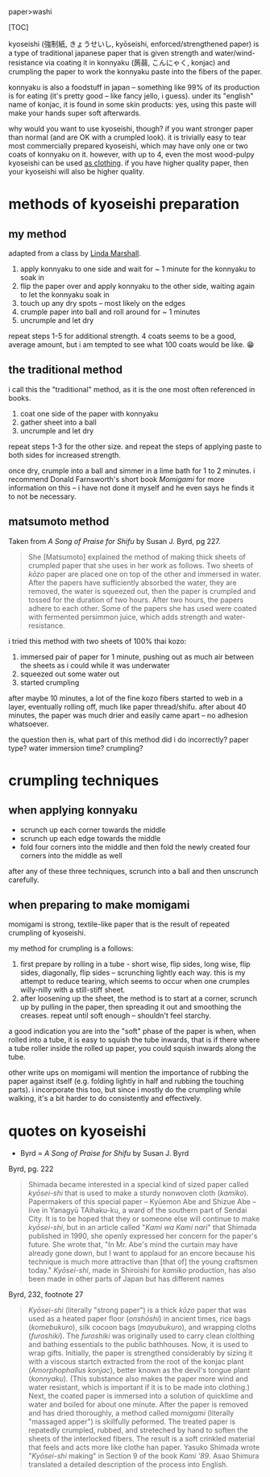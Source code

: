 paper>washi

[TOC]

kyoseishi (強制紙, きょうせいし, kyōseishi, enforced/strengthened paper) is a type of traditional japanese paper that is given strength and water/wind-resistance via coating it in konnyaku (蒟蒻, こんにゃく, konjac) and crumpling the paper to work the konnyaku paste into the fibers of the paper.

konnyaku is also a foodstuff in japan – something like 99% of its production is for eating (it's pretty good – like fancy jello, i guess). under its "english" name of konjac, it is found in some skin products: yes, using this paste will make your hands super soft afterwards.

why would you want to use kyoseishi, though? if you want stronger paper than normal (and are OK with a crumpled look). it is trivially easy to tear most commercially prepared kyoseishi, which may have only one or two coats of konnyaku on it. however, with up to 4, even the most wood-pulpy kyoseishi can be used [as clothing](a-momigami-jacket). if you have higher quality paper, then your kyoseishi will also be higher quality.

# methods of kyoseishi preparation

## my method

adapted from a class by [Linda Marshall](https://washiarts.com).

1. apply konnyaku to one side and wait for ~ 1 minute for the konnyaku to soak in
2. flip the paper over and apply konnyaku to the other side, waiting again to let the konnyaku soak in
3. touch up any dry spots – most likely on the edges
4. crumple paper into ball and roll around for ~ 1 minutes
5. uncrumple and let dry

repeat steps 1-5 for additional strength. 4 coats seems to be a good, average amount, but i am tempted to see what 100 coats would be like. 😁

## the traditional method

i call this the "traditional" method, as it is the one most often referenced in books.

1. coat one side of the paper with konnyaku
2. gather sheet into a ball
3. uncrumple and let dry

repeat steps 1-3 for the other size. and repeat the steps of applying paste to both sides for increased strength.

once dry, crumple into a ball and simmer in a lime bath for 1 to 2 minutes. i recommend Donald Farnsworth's short book _Momigami_ for more information on this – i have not done it myself and he even says he finds it to not be necessary.

## matsumoto method

Taken from _A Song of Praise for Shifu_ by Susan J. Byrd, pg 227.
> She [Matsumoto] explained the method of making thick sheets of crumpled paper that she uses in her work as follows. Two sheets of _kōzo_ paper are placed one on top of the other and immersed in water. After the papers have sufficiently absorbed the water, they are removed, the water is squeezed out, then the paper is crumpled and tossed for the duration of two hours. After two hours, the papers adhere to each other. Some of the papers she has used were coated with fermented persimmon juice, which adds strength and water-resistance.

i tried this method with two sheets of 100% thai kozo:

1. immersed pair of paper for 1 minute, pushing out as much air between the sheets as i could while it was underwater
2. squeezed out some water out
3. started crumpling

after maybe 10 minutes, a lot of the fine kozo fibers started to web in a layer, eventually rolling off, much like paper thread/shifu. after about 40 minutes, the paper was much drier and easily came apart – no adhesion whatsoever.

the question then is, what part of this method did i do incorrectly? paper type? water immersion time? crumpling?

# crumpling techniques

## when applying konnyaku

* scrunch up each corner towards the middle
* scrunch up each edge towards the middle
* fold four corners into the middle and then fold the newly created four corners into the middle as well

after any of these three techniques, scrunch into a ball and then unscrunch carefully.

## when preparing to make momigami

momigami is strong, textile-like paper that is the result of repeated crumpling of kyoseishi.

my method for crumpling is a follows:

1. first prepare by rolling in a tube - short wise, flip sides, long wise, flip sides, diagonally, flip sides – scrunching lightly each way. this is my attempt to reduce tearing, which seems to occur when one crumples willy-nilly with a still-stiff sheet.
2. after loosening up the sheet, the method is to start at a corner, scrunch up by pulling in the paper, then spreading it out and smoothing the creases. repeat until soft enough – shouldn't feel starchy.

a good indication you are into the "soft" phase of the paper is when, when rolled into a tube, it is easy to squish the tube inwards, that is if there where a tube roller inside the rolled up paper, you could squish inwards along the tube.

other write ups on momigami will mention the importance of rubbing the paper against itself (e.g. folding lightly in half and rubbing the touching parts). i incorporate this too, but since i mostly do the crumpling while walking, it's a bit harder to do consistently and effectively.

# quotes on kyoseishi

* Byrd = _A Song of Praise for Shifu_ by Susan J. Byrd

Byrd, pg. 222
> Shimada became interested in a special kind of sized paper called _kyōsei-shi_ that is used to make a sturdy nonwoven cloth (_kamiko_). Papermakers of this special paper – Kyūemon Abe and Shizue Abe – live in Yanagyū TAihaku-ku, a ward of the southern part of Sendai City. It is to be hoped that they or someone else will continue to make _kyōsei-shi_, but in an article called "_Kami wa Kami nari_" that Shimada published in 1990, she openly expressed her concern for the paper's future. She wrote that, "In Mr. Abe's mind the curtain may have already gone down, but I want to applaud for an encore because his technique is much more attractive than [that of] the young craftsmen today." _Kyōsei-shi_, made in Shiroishi for _kamiko_ production, has also been made in other parts of Japan but has different names

Byrd, 232, footnote 27
> _Kyōsei-shi_ (literally "strong paper") is a thick _kōzo_ paper that was used as a heated paper floor (_onshōshi_) in ancient times, rice bags (_komebukuro_), silk cocoon bags (_mayubukuro_), and wrapping cloths (_furoshiki_). The _furoshiki_ was originally used to carry clean clolthing and bathing essentials to the public bathhouses. Now, it is used to wrap gifts. Initially, the paper is strengthed considerably by sizing it with a viscous startch extracted from the root of the konjac plant (_Amorphophallus konjac_), better known as the devil's tongue plant (_konnyaku_). (This substance also makes the paper more wind and water resistant, which is important if it is to be made into clothing.) Next, the coated paper is immersed into a solution of quicklime and water and boiled for about one minute. After the paper is removed and has dried thoroughly, a method called _momigami_ (literally "massaged apper") is skillfully peformed. The treated paper is repatedly crumpled, rubbed, and streteched by hand to soften the sheets of the interlocked fibers. The result is a soft crinkled material that feels and acts more like clothe han paper. Yasuko Shimada wrote "_Kyōsei-shi_ making" in Section 9 of the book _Kami '89_. Asao Shimura translated a detailed description of the process into English.